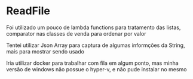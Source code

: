 # ReadFile
<p>Foi utilizado um pouco de lambda functions para tratamento das listas, comparator nas classes de venda para ordenar por valor</p>
<p>Tentei utilizar Json Array para captura de algumas informções da String, mais para mostrar sendo usado</p>
<p>Iria utilizar docker para trabalhar com fila em algum ponto, mas minha versão de windows não possue o hyper-v, e não pude instalar no mesmo</p>
